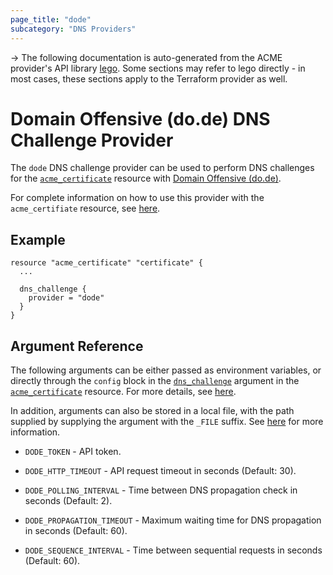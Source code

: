 ```yaml
---
page_title: "dode"
subcategory: "DNS Providers"
---
```


-> The following documentation is auto-generated from the ACME
provider's API library [lego](https://go-acme.github.io/lego/).  Some
sections may refer to lego directly - in most cases, these sections
apply to the Terraform provider as well.

# Domain Offensive (do.de) DNS Challenge Provider

The `dode` DNS challenge provider can be used to perform DNS challenges for
the [`acme_certificate`][resource-acme-certificate] resource with
[Domain Offensive (do.de)](https://www.do.de/).

[resource-acme-certificate]: ../resources/certificate.md

For complete information on how to use this provider with the `acme_certifiate`
resource, see [here][resource-acme-certificate-dns-challenges].

[resource-acme-certificate-dns-challenges]: ../resources/certificate.md#using-dns-challenges

## Example

```hcl
resource "acme_certificate" "certificate" {
  ...

  dns_challenge {
    provider = "dode"
  }
}
```
## Argument Reference

The following arguments can be either passed as environment variables, or
directly through the `config` block in the
[`dns_challenge`][resource-acme-certificate-dns-challenge-arg] argument in the
[`acme_certificate`][resource-acme-certificate] resource. For more details, see
[here][resource-acme-certificate-dns-challenges].

[resource-acme-certificate-dns-challenge-arg]: ../resources/certificate.md#dns_challenge

In addition, arguments can also be stored in a local file, with the path
supplied by supplying the argument with the `_FILE` suffix. See
[here][acme-certificate-file-arg-example] for more information.

[acme-certificate-file-arg-example]: ../resources/certificate.md#using-variable-files-for-provider-arguments

* `DODE_TOKEN` - API token.

* `DODE_HTTP_TIMEOUT` - API request timeout in seconds (Default: 30).
* `DODE_POLLING_INTERVAL` - Time between DNS propagation check in seconds (Default: 2).
* `DODE_PROPAGATION_TIMEOUT` - Maximum waiting time for DNS propagation in seconds (Default: 60).
* `DODE_SEQUENCE_INTERVAL` - Time between sequential requests in seconds (Default: 60).


